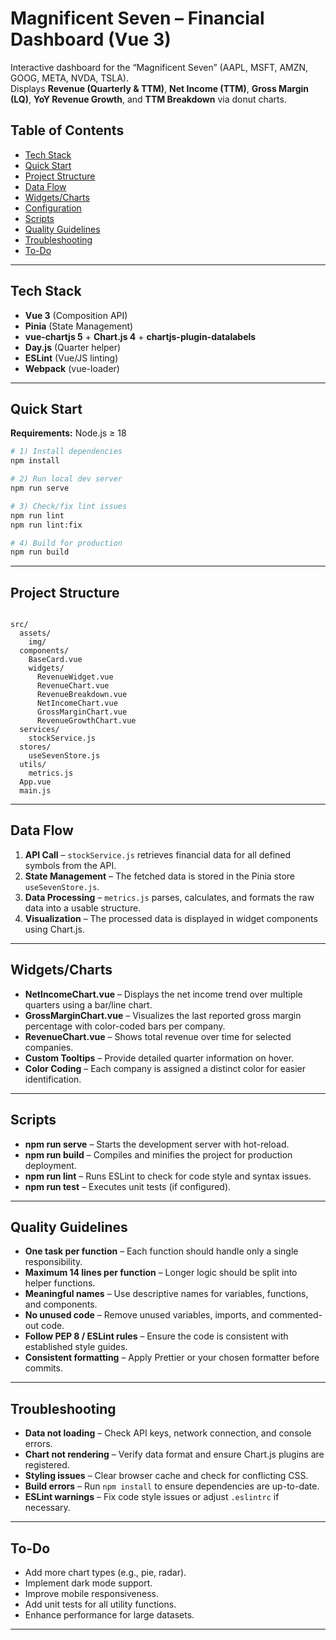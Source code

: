 # Magnificent Seven – Financial Dashboard (Vue 3)

Interactive dashboard for the “Magnificent Seven” (AAPL, MSFT, AMZN, GOOG, META, NVDA, TSLA).  
Displays **Revenue (Quarterly & TTM)**, **Net Income (TTM)**, **Gross Margin (LQ)**, **YoY Revenue Growth**, and **TTM Breakdown** via donut charts.

## Table of Contents
- [Tech Stack](#tech-stack)
- [Quick Start](#quick-start)
- [Project Structure](#project-structure)
- [Data Flow](#data-flow)
- [Widgets/Charts](#widgets-charts)
- [Configuration](#configuration)
- [Scripts](#scripts)
- [Quality Guidelines](#quality-guidelines)
- [Troubleshooting](#troubleshooting)
- [To-Do](#to-do)

---

## Tech Stack
- **Vue 3** (Composition API)
- **Pinia** (State Management)
- **vue-chartjs 5** + **Chart.js 4** + **chartjs-plugin-datalabels**
- **Day.js** (Quarter helper)
- **ESLint** (Vue/JS linting)
- **Webpack** (vue-loader)

---

## Quick Start
**Requirements:** Node.js ≥ 18

```bash
# 1) Install dependencies
npm install

# 2) Run local dev server
npm run serve

# 3) Check/fix lint issues
npm run lint
npm run lint:fix

# 4) Build for production
npm run build

```

---

## Project Structure

```text

src/
  assets/
    img/                 
  components/
    BaseCard.vue
    widgets/
      RevenueWidget.vue
      RevenueChart.vue         
      RevenueBreakdown.vue     
      NetIncomeChart.vue       
      GrossMarginChart.vue      
      RevenueGrowthChart.vue    
  services/
    stockService.js             
  stores/
    useSevenStore.js           
  utils/
    metrics.js                  
  App.vue
  main.js

```

---

## Data Flow
1. **API Call** – `stockService.js` retrieves financial data for all defined symbols from the API.
2. **State Management** – The fetched data is stored in the Pinia store `useSevenStore.js`.
3. **Data Processing** – `metrics.js` parses, calculates, and formats the raw data into a usable structure.
4. **Visualization** – The processed data is displayed in widget components using Chart.js.

---

## Widgets/Charts
- **NetIncomeChart.vue** – Displays the net income trend over multiple quarters using a bar/line chart.
- **GrossMarginChart.vue** – Visualizes the last reported gross margin percentage with color-coded bars per company.
- **RevenueChart.vue** – Shows total revenue over time for selected companies.
- **Custom Tooltips** – Provide detailed quarter information on hover.
- **Color Coding** – Each company is assigned a distinct color for easier identification.

---

## Scripts
- **npm run serve** – Starts the development server with hot-reload.
- **npm run build** – Compiles and minifies the project for production deployment.
- **npm run lint** – Runs ESLint to check for code style and syntax issues.
- **npm run test** – Executes unit tests (if configured).

---

## Quality Guidelines
- **One task per function** – Each function should handle only a single responsibility.
- **Maximum 14 lines per function** – Longer logic should be split into helper functions.
- **Meaningful names** – Use descriptive names for variables, functions, and components.
- **No unused code** – Remove unused variables, imports, and commented-out code.
- **Follow PEP 8 / ESLint rules** – Ensure the code is consistent with established style guides.
- **Consistent formatting** – Apply Prettier or your chosen formatter before commits.

---

## Troubleshooting
- **Data not loading** – Check API keys, network connection, and console errors.
- **Chart not rendering** – Verify data format and ensure Chart.js plugins are registered.
- **Styling issues** – Clear browser cache and check for conflicting CSS.
- **Build errors** – Run `npm install` to ensure dependencies are up-to-date.
- **ESLint warnings** – Fix code style issues or adjust `.eslintrc` if necessary.

---

## To-Do
- Add more chart types (e.g., pie, radar).
- Implement dark mode support.
- Improve mobile responsiveness.
- Add unit tests for all utility functions.
- Enhance performance for large datasets.

---
